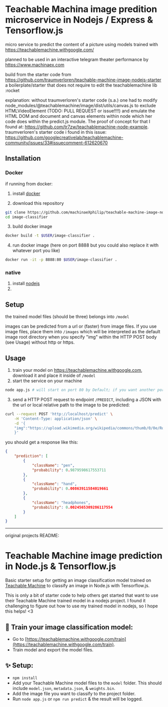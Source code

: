# Teachable Machina image predition microservice in Nodejs / Express & Tensorflow.js

micro service to predict the content of a picture
using models trained with https://teachablemachine.withgoogle.com/

planned to be used in an interactive telegram theater performance by https://www.machinaex.com

build from the starter code from https://github.com/traumverloren/teachable-machine-image-nodejs-starter 
a boilerplate/starter that does not require to edit the teachablemachine lib :rocket

explanation: without traumverloren's starter code (s.a.) one had to modify node_modules/@teachablemachine/image/dist/utils/canvas.js to exclude HTMLVideoElement (TODO: PULL REQUEST or issue!!!!)
and emulate the HTML DOM and document and canvas elements within node which her code does within the predict.js module. The proof of concept for that I found at:
https://github.com/tr7zw/teachablemachine-node-example. traumverloren's starter code i found in this issue: 
https://github.com/googlecreativelab/teachablemachine-community/issues/33#issuecomment-612620670

## Installation

### Docker
if running from docker:

1. install [docker](https://www.docker.com/)

2. download this repository
```sh
git clone https://github.com/machinaeXphilip/teachable-machine-image-nodejs-starter image-classifier;
cd image-classifier
```

3. build docker image
```sh
docker build -t $USER/image-classifier .
```

4. run docker image (here on port 8888 but you could also replace it with whatever port you like)
```sh
docker run -it -p 8888:80 $USER/image-classifier .
```

### native

1. install [nodejs](https://nodejs.org/)
2. 

## Setup

the trained model files (should be three) belongs into `/model`

images can be predicted from a url or (faster) from image files. If you use image files, place them into `/images` which will be interpreted as the default image root directory when you specify "img" within the HTTP POST body (see Usage) without http or https.

## Usage

1. train your model on https://teachablemachine.withgoogle.com, download it and place it inside of `/model`
2. start the service on your machine
```sh
node app.js # will start on port 80 by Default; if you want another port: prepend  'PORT=4444' 
```
3. send a HTTP POST request to endpoint `/PREDICT`, including a JSON with the url or local relative path to the image to be predicted:
```sh
curl --request POST 'http://localhost/predict' \
    -H 'Content-Type: application/json' \
    -d '{
    "img":"https://upload.wikimedia.org/wikipedia/commons/thumb/0/0e/Rotring_Rapidograph_0.35_mm_Technical_Pen.svg/638px-Rotring_Rapidograph_0.35_mm_Technical_Pen.svg.png"
    }'
```

you should get a response like this:

```JSON
{
    "prediction": [
        {
            "className": "pen",
            "probability": 0.9879598617553711
        },
        {
            "className": "hand",
            "probability": 0.00863911584019661
        },
        {
            "className": "headphones",
            "probability": 0.0024565309286117554
        }
    ]
}

```
---------
original projects README:
# Teachable Machine image prediction in Node.js & Tensorflow.js

Basic starter setup for getting an image classification model trained on [Teachable Machine](https://teachablemachine.withgoogle.com/train) to classify an image in Node.js with Tensorflow.js.

This is only a bit of starter code to help others get started that want to use their Teachable Machine trained model in a nodejs project. I found it challenging to figure out how to use my trained model in nodejs, so I hope this helps! <3

## 🏫 Train your image classification model:

- Go to [https://teachablemachine.withgoogle.com/train](https://teachablemachine.withgoogle.com/train).
- Train model and export the model files.

## ✨ Setup:

- `npm install`
- Add your Teachable Machine model files to the `model` folder. This should include `model.json`, `metadata.json`, & `weights.bin`.
- Add the image file you want to classify to the project folder.
- Run `node app.js` or `npm run predict` & the result will be logged.

